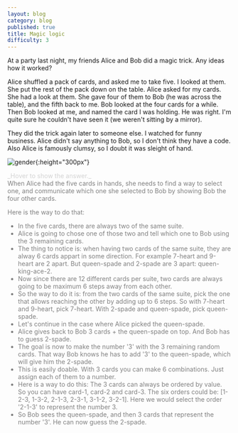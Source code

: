 ```yaml
---
layout: blog
category: blog
published: true
title: Magic logic
difficulty: 3
---
```




At a party last night, my friends Alice and Bob did a magic trick. Any ideas how it worked?

Alice shuffled a pack of cards, and asked me to take five. I looked at them. She put the rest of the pack down on the table. Alice asked for my cards. She had a look at them. She gave four of them to Bob (he was across the table), and the fifth back to me. Bob looked at the four cards for a while. Then Bob looked at me, and named the card I was holding. He was right. I'm quite sure he couldn't have seen it (we weren't sitting by a mirror).

They did the trick again later to someone else. I watched for funny business. Alice didn't say anything to Bob, so I don't think they have a code. Also Alice is famously clumsy, so I doubt it was sleight of hand.

![gender](/img/cards.jpg){:height="300px"}


<div markdown="1" class='answer-title' style="color: lightgrey">_Hover to show the answer._
</div>
<div class='answer-wrapper'>
<div markdown="1" class='answer' style="color: grey">
When Alice had the five cards in hands, she needs to find a way to select one, and communicate which one she selected to Bob by showing Bob the four other cards.

Here is the way to do that:
- In the five cards, there are always two of the same suite. 
- Alice is going to chose one of those two and tell which one to Bob using the 3 remaining cards. 
- The thing to notice is: when having two cards of the same suite, they are alway 6 cards appart in some direction. For example 7-heart and 9-heart are 2 apart. But queen-spade and 2-spade are 3 apart: queen-king-ace-2.
- Now since there are 12 different cards per suite, two cards are always going to be maximum 6 steps away from each other. 
- So the way to do it is: from the two cards of the same suite, pick the one that allows reaching the other by adding up to 6 steps. So with 7-heart and 9-heart, pick 7-heart. With 2-spade and queen-spade, pick queen-spade.
- Let's continue in the case where Alice picked the queen-spade. 
- Alice gives back to Bob 3 cards + the queen-spade on top. And Bob has to guess 2-spade.
- The goal is now to make the number '3' with the 3 remaining random cards. That way Bob knows he has to add '3' to the queen-spade, which will give him the 2-spade.
- This is easily doable. With 3 cards you can make 6 combinations. Just assign each of them to a number.
- Here is a way to do this: The 3 cards can always be ordered by value. So you can have card-1, card-2 and card-3. The six orders could be: [1-2-3, 1-3-2, 2-1-3, 2-3-1, 3-1-2, 3-2-1]. Here we would select the order '2-1-3' to represent the number 3.
- So Bob sees the queen-spade, and then 3 cards that represent the number '3'. He can now guess the 2-spade.


</div>
</div>